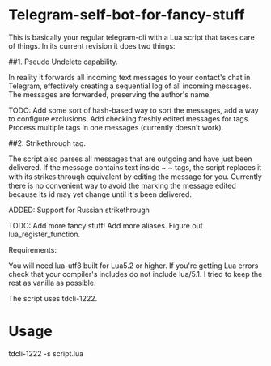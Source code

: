 # Telegram-self-bot-for-fancy-stuff

This is basically your regular telegram-cli with a Lua script that takes care of things. In its current revision it does two things:

##1. Pseudo Undelete capability.

In reality it forwards all incoming text messages to your contact's chat in Telegram, effectively creating a sequential log of all incoming messages. The messages are forwarded, preserving the author's name. 

TODO: Add some sort of hash-based way to sort the messages, add a way to configure exclusions. Add checking freshly edited messages for tags. Process multiple tags in one messages (currently doesn't work).

##2. Strikethrough tag.

The script also parses all messages that are outgoing and have just been delivered. If the message contains text inside ~ ~ tags, the script replaces it with its ̶s̶t̶r̶i̶k̶e̶s̶ ̶t̶h̶r̶o̶u̶g̶h̶ equivalent by editing the message for you. Currently there is no convenient way to avoid the marking the message edited because its id may yet change until it's been delivered.

ADDED: Support for Russian strikethrough

TODO: Add more fancy stuff! Add more aliases. Figure out lua_register_function.

Requirements: 

You will need lua-utf8 built for Lua5.2 or higher. If you're getting Lua errors check that your compiler's includes do not include lua/5.1. I tried to keep the rest as vanilla as possible.

The script uses tdcli-1222.

# Usage

tdcli-1222 -s script.lua
